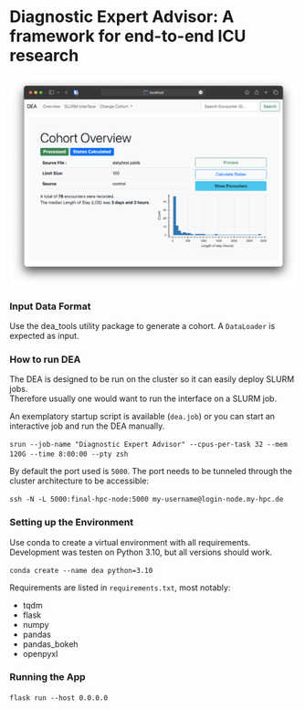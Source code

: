 # **D**iagnostic **E**xpert **A**dvisor: A framework for end-to-end ICU research

![](https://raw.githubusercontent.com/JRC-COMBINE/DEA/2cb2fa289e91d9aceae809ac30f624f8cb7968c1/img/cohort_overview.png)

### Input Data Format

Use the dea_tools utility package to generate a cohort. A `DataLoader` is expected as input.

### How to run DEA

The DEA is designed to be run on the cluster so it can easily deploy SLURM jobs.  
Therefore usually one would want to run the interface on a SLURM job.  

An exemplatory startup script is available (`dea.job`) or you can start an interactive job and run the DEA manually.  

`srun --job-name "Diagnostic Expert Advisor" --cpus-per-task 32 --mem 120G --time 8:00:00 --pty zsh`

By default the port used is `5000`. The port needs to be tunneled through the cluster architecture to be accessible:  

`ssh -N -L 5000:final-hpc-node:5000 my-username@login-node.my-hpc.de`

### Setting up the Environment

Use conda to create a virtual environment with all requirements.  
Development was testen on Python 3.10, but all versions should work.  

`conda create --name dea python=3.10`

Requirements are listed in `requirements.txt`, most notably:  

- tqdm
- flask
- numpy
- pandas
- pandas_bokeh
- openpyxl

### Running the App

`flask run --host 0.0.0.0`
